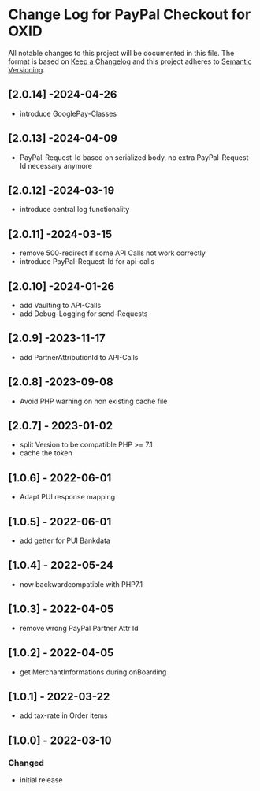 # Change Log for PayPal Checkout for OXID

All notable changes to this project will be documented in this file.
The format is based on [Keep a Changelog](http://keepachangelog.com/)
and this project adheres to [Semantic Versioning](http://semver.org/).

## [2.0.14] -2024-04-26

- introduce GooglePay-Classes

## [2.0.13] -2024-04-09

- PayPal-Request-Id based on serialized body, no extra PayPal-Request-Id necessary anymore

## [2.0.12] -2024-03-19

- introduce central log functionality

## [2.0.11] -2024-03-15

- remove 500-redirect if some API Calls not work correctly
- introduce PayPal-Request-Id for api-calls

## [2.0.10] -2024-01-26

- add Vaulting to API-Calls
- add Debug-Logging for send-Requests

## [2.0.9] -2023-11-17

- add PartnerAttributionId to API-Calls

## [2.0.8] -2023-09-08

- Avoid PHP warning on non existing cache file

## [2.0.7] - 2023-01-02

- split Version to be compatible PHP >= 7.1
- cache the token

## [1.0.6] - 2022-06-01

- Adapt PUI response mapping

## [1.0.5] - 2022-06-01

- add getter for PUI Bankdata

## [1.0.4] - 2022-05-24

- now backwardcompatible with PHP7.1

## [1.0.3] - 2022-04-05

- remove wrong PayPal Partner Attr Id

## [1.0.2] - 2022-04-05

- get MerchantInformations during onBoarding

## [1.0.1] - 2022-03-22

- add tax-rate in Order items

## [1.0.0] - 2022-03-10

### Changed
- initial release
